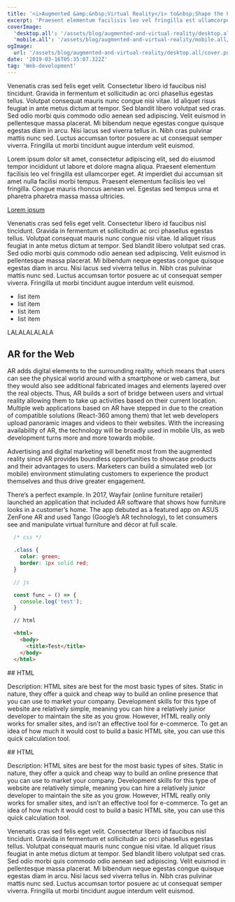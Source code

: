 ```yaml
---
title: '<i>Augmented &amp;&nbsp;Virtual Reality</i> to&nbsp;Shape the Future of&nbsp;Web Development'
excerpt: 'Praesent elementum facilisis leo vel fringilla est ullamcorper eget. At imperdiet dui accumsan sit amet nulla facilisi morbi tempus.'
coverImage:
  'desktop.all': '/assets/blog/augmented-and-virtual-reality/desktop.all/cover.png'
  'mobile.all': '/assets/blog/augmented-and-virtual-reality/mobile.all/cover.png'
ogImage:
  url: '/assets/blog/augmented-and-virtual-reality/desktop.all/cover.png'
date: '2019-03-16T05:35:07.322Z'
tag: 'Web-development'
---
```


<Note text>
  Venenatis cras sed felis eget velit. Consectetur libero id faucibus nisl tincidunt. Gravida in fermentum et sollicitudin ac orci phasellus egestas tellus. Volutpat consequat mauris nunc congue nisi vitae. Id aliquet risus feugiat in ante metus dictum at tempor. Sed blandit libero volutpat sed cras. Sed odio morbi quis commodo odio aenean sed adipiscing. Velit euismod in pellentesque massa placerat. Mi bibendum neque egestas congue quisque egestas diam in arcu. Nisi lacus sed viverra tellus in. Nibh cras pulvinar mattis nunc sed. Luctus accumsan tortor posuere ac ut consequat semper viverra. Fringilla ut morbi tincidunt augue interdum velit euismod.

</Note>

Lorem ipsum dolor sit amet, consectetur adipiscing elit, sed do eiusmod tempor incididunt ut labore et dolore magna aliqua. Praesent elementum facilisis leo vel fringilla est ullamcorper eget. At imperdiet dui accumsan sit amet nulla facilisi morbi tempus. Praesent elementum facilisis leo vel fringilla. Congue mauris rhoncus aenean vel. Egestas sed tempus urna et pharetra pharetra massa massa ultricies.

[Lorem ipsum](https://www.youtube.com/watch?v=qd2hX721Wjg)

Venenatis cras sed felis eget velit. Consectetur libero id faucibus nisl tincidunt. Gravida in fermentum et sollicitudin ac orci phasellus egestas tellus. Volutpat consequat mauris nunc congue nisi vitae. Id aliquet risus feugiat in ante metus dictum at tempor. Sed blandit libero volutpat sed cras. Sed odio morbi quis commodo odio aenean sed adipiscing. Velit euismod in pellentesque massa placerat. Mi bibendum neque egestas congue quisque egestas diam in arcu. Nisi lacus sed viverra tellus in. Nibh cras pulvinar mattis nunc sed. Luctus accumsan tortor posuere ac ut consequat semper viverra. Fringilla ut morbi tincidunt augue interdum velit euismod.

* list item
* list item
* list item
* list item

<PostTitle>LALALALALALA</PostTitle>

## AR for the Web

AR adds digital elements to the surrounding reality, which means that users can see the physical world around with a smartphone or web camera, but they would also see additional fabricated images and elements layered over the real objects. Thus, AR builds a sort of bridge between users and virtual reality allowing them to take up activities based on their current location. Multiple web applications based on AR have stepped in due to the creation of compatible solutions (React-360 among them) that let web developers upload panoramic images and videos to their websites. With the increasing availability of AR, the technology will be broadly used in mobile UIs, as web development turns more and more towards mobile.

Advertising and digital marketing will benefit most from the augmented reality since AR  provides boundless opportunities to showcase products and their advantages to users. Marketers can build a simulated web (or mobile) environment stimulating customers to experience the product themselves and thus drive greater engagement.

There’s a perfect example. In 2017, Wayfair (online furniture retailer) launched an application that included AR software that shows how furniture looks in a customer’s home. The app debuted as a featured app on ASUS ZenFone AR and used Tango (Google’s AR technology), to let consumers see and manipulate virtual furniture and décor at full scale.

```css
  /* css */

  .class {
    color: green;
    border: 1px solid red;
  }
```

```js
  // js

  const func = () => {
    console.log('test');
  }
```


```html
  // html

  <html>
    <body>
      <title>Test</title>
    </body>
  </html>
```


<ParagraphWithImage imgName="test">
  ## HTML
  <p>Description: HTML sites are best for the most basic types of sites. Static in nature, they offer a quick and cheap way to build an online presence that you can use to market your company. Development skills for this type of website are relatively simple, meaning you can hire a relatively junior developer to maintain the site as you grow. However, HTML really only works for smaller sites, and isn’t an effective tool for e-commerce. To get an idea of how much it would cost to build a basic HTML site, you can use this quick calculation tool.</p>
</ParagraphWithImage>

<ParagraphWithImage imgName="test">
  ## HTML
  <p>Description: HTML sites are best for the most basic types of sites. Static in nature, they offer a quick and cheap way to build an online presence that you can use to market your company. Development skills for this type of website are relatively simple, meaning you can hire a relatively junior developer to maintain the site as you grow. However, HTML really only works for smaller sites, and isn’t an effective tool for e-commerce. To get an idea of how much it would cost to build a basic HTML site, you can use this quick calculation tool.</p>
</ParagraphWithImage>

<Note>
  Venenatis cras sed felis eget velit. Consectetur libero id faucibus nisl tincidunt. Gravida in fermentum et sollicitudin ac orci phasellus egestas tellus. Volutpat consequat mauris nunc congue nisi vitae. Id aliquet risus feugiat in ante metus dictum at tempor. Sed blandit libero volutpat sed cras. Sed odio morbi quis commodo odio aenean sed adipiscing. Velit euismod in pellentesque massa placerat. Mi bibendum neque egestas congue quisque egestas diam in arcu. Nisi lacus sed viverra tellus in. Nibh cras pulvinar mattis nunc sed. Luctus accumsan tortor posuere ac ut consequat semper viverra. Fringilla ut morbi tincidunt augue interdum velit euismod.
</Note>
